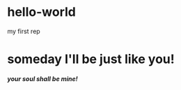 # hello-world
my first rep 
<h1>someday I'll be just like you!</h1>
<h5>your soul shall be mine!</h5>
